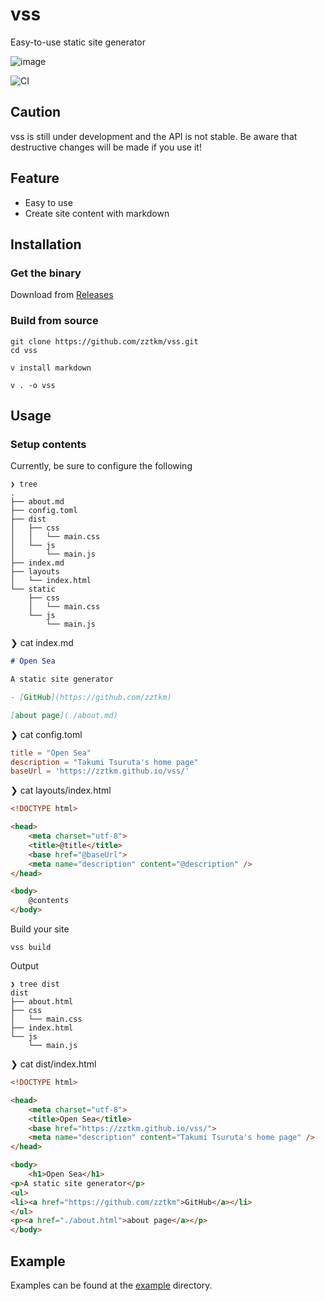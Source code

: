 # vss

Easy-to-use static site generator

![image](image.gif)

![CI](https://github.com/zztkm/vss/workflows/CI/badge.svg)

## Caution

vss is still under development and the API is not stable.
Be aware that destructive changes will be made if you use it!

## Feature

- Easy to use
- Create site content with markdown

## Installation

### Get the binary
Download from [Releases](https://github.com/zztkm/vss/releases)

### Build from source

```
git clone https://github.com/zztkm/vss.git
cd vss

v install markdown

v . -o vss
```

## Usage

### Setup contents

Currently, be sure to configure the following

```
❯ tree  
.
├── about.md
├── config.toml
├── dist
│   ├── css
│   │   └── main.css
│   └── js
│       └── main.js
├── index.md
├── layouts
│   └── index.html
└── static
    ├── css
    │   └── main.css
    └── js
        └── main.js

```

❯ cat index.md
```markdown
# Open Sea

A static site generator

- [GitHub](https://github.com/zztkm)

[about page](./about.md)
```

❯ cat config.toml 
```toml
title = "Open Sea"
description = "Takumi Tsuruta's home page"
baseUrl = 'https://zztkm.github.io/vss/'
```

❯ cat layouts/index.html 
```html
<!DOCTYPE html>

<head>
    <meta charset="utf-8">
    <title>@title</title>
    <base href="@baseUrl">
    <meta name="description" content="@description" />
</head>

<body>
    @contents
</body>
```

Build your site
```
vss build
```

Output
```
❯ tree dist
dist
├── about.html
├── css
│   └── main.css
├── index.html
└── js
    └── main.js
```

❯ cat dist/index.html 
```html
<!DOCTYPE html>

<head>
    <meta charset="utf-8">
    <title>Open Sea</title>
    <base href="https://zztkm.github.io/vss/">
    <meta name="description" content="Takumi Tsuruta's home page" />
</head>

<body>
    <h1>Open Sea</h1>
<p>A static site generator</p>
<ul>
<li><a href="https://github.com/zztkm">GitHub</a></li>
</ul>
<p><a href="./about.html">about page</a></p>
</body>
```

## Example

Examples can be found at the [example](https://github.com/zztkm/vss/tree/main/example) directory.
